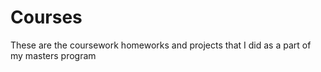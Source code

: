 # Courses

These are the coursework homeworks and projects that I did as a part of my masters program
